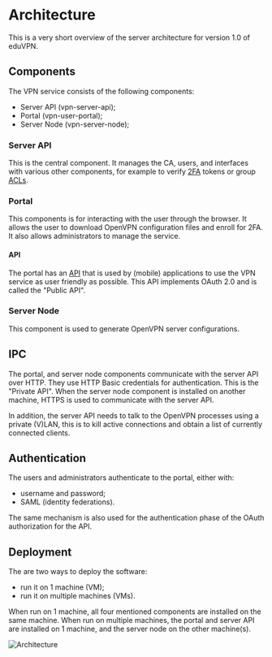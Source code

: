# Architecture

This is a very short overview of the server architecture for version 1.0 of 
eduVPN.

## Components

The VPN service consists of the following components:

- Server API (vpn-server-api);
- Portal (vpn-user-portal);
- Server Node (vpn-server-node);

### Server API

This is the central component. It manages the CA, users, and interfaces with 
various other components, for example to verify [2FA](2FA.md) tokens or group 
[ACLs](ACL.md).

### Portal

This components is for interacting with the user through the browser. It allows
the user to download OpenVPN configuration files and enroll for 2FA. It also 
allows administrators to manage the service.

#### API

The portal has an [API](API.md) that is used by (mobile) applications to use 
the VPN service as user friendly as possible. This API implements OAuth 2.0 and 
is called the "Public API".

### Server Node

This component is used to generate OpenVPN server configurations.

## IPC

The portal, and server node components communicate with the 
server API over HTTP. They use HTTP Basic credentials for authentication. 
This is the "Private API". When the server node component is installed on 
another machine, HTTPS is used to communicate with the server API.

In addition, the server API needs to talk to the OpenVPN processes using a 
private (V)LAN, this is to kill active connections and obtain a list of 
currently connected clients.

## Authentication

The users and administrators authenticate to the portal, either with:

- username and password;
- SAML (identity federations).

The same mechanism is also used for the authentication phase of the OAuth 
authorization for the API.

## Deployment

The are two ways to deploy the software:

- run it on 1 machine (VM);
- run it on multiple machines (VMs).

When run on 1 machine, all four mentioned components are installed on the same
machine. When run on multiple machines, the portal and server API are installed 
on 1 machine, and the server node on the other machine(s).

![Architecture](img/ARCH.png)
